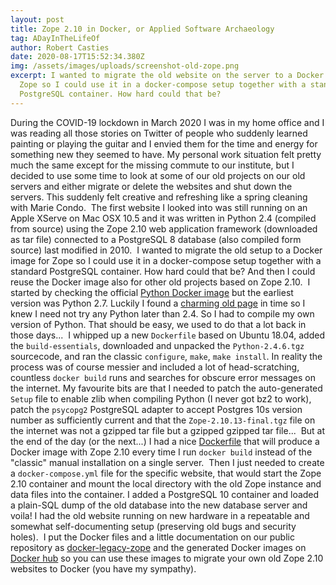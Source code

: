 ```yaml
---
layout: post
title: Zope 2.10 in Docker, or Applied Software Archaeology
tag: ADayInTheLifeOf
author: Robert Casties
date: 2020-08-17T15:52:34.380Z
img: /assets/images/uploads/screenshot-old-zope.png
excerpt: I wanted to migrate the old website on the server to a Docker image for
  Zope so I could use it in a docker-compose setup together with a standard
  PostgreSQL container. How hard could that be?
---
```

During the COVID-19 lockdown in March 2020 I was in my home office and I was reading all those stories on Twitter of people who suddenly learned painting or playing the guitar and I envied them for the time and energy for something new they seemed to have. My personal work situation felt pretty much the same except for the missing commute to our institute, but I decided to use some time to look at some of our old projects on our old servers and either migrate or delete the websites and shut down the servers. This suddenly felt creative and refreshing like a spring cleaning with Marie Condo.
​
The first website I looked into was still running on an Apple XServe on Mac OSX 10.5 and it was written in Python 2.4 (compiled from source) using the Zope 2.10 web application framework (downloaded as tar file) connected to a PostgreSQL 8 database (also compiled form source) last modified in 2010.
​
I wanted to migrate the old setup to a Docker image for Zope so I could use it in a docker-compose setup together with a standard PostgreSQL container. How hard could that be? And then I could reuse the Docker image also for other old projects based on Zope 2.10.
​
I started by checking the official [Python Docker image](https://hub.docker.com/_/python) but the earliest version was Python 2.7. Luckily I found a [charming old page](https://old.zope.org/Products/Zope/2.10.8/Zope-2.10.8-released/newsitem_view) in time so I knew I need not try any Python later than 2.4. So I had to compile my own version of Python. That should be easy, we used to do that a lot back in those days... 
​
I whipped up a new `Dockerfile` based on Ubuntu 18.04, added the `build-essentials`, downloaded and unpacked the `Python-2.4.6.tgz` sourcecode, and ran the classic `configure`, `make`, `make install`. In reality the process was of course messier and included a lot of head-scratching, countless `docker build` runs and searches for obscure error messages on the internet. My favourite bits are that I needed to patch the auto-generated `Setup` file to enable zlib when compiling Python (I never got bz2 to work), patch the `psycopg2` PostgreSQL adapter to accept Postgres 10s version number as sufficiently current and that the `Zope-2.10.13-final.tgz` file on the internet was not a gzipped tar file but a gzipped gzipped tar file...
​
But at the end of the day (or the next...) I had a nice [Dockerfile](https://gitlab.gwdg.de/MPIWG/research-it/docker-legacy-zope/-/blob/master/legacy-zope-2.10/Dockerfile) that will produce a Docker image with Zope 2.10 every time I run `docker build` instead of the "classic" manual installation on a single server.
​
Then I just needed to create a `docker-compose.yml` file for the specific website, that would start the Zope 2.10 container and mount the local directory with the old Zope instance and data files into the container. I added a PostgreSQL 10 container and loaded a plain-SQL dump of the old database into the new database server and voila! I had the old website running on new hardware in a repeatable and somewhat self-documenting setup (preserving old bugs and security holes).
​
I put the Docker files and a little documentation on our public repository as [docker-legacy-zope](https://gitlab.gwdg.de/MPIWG/research-it/docker-legacy-zope/-/tree/master) and the generated Docker images on [Docker hub](https://hub.docker.com/r/robcast/legacy-zope) so you can use these images to migrate your own old Zope 2.10 websites to Docker (you have my sympathy).
